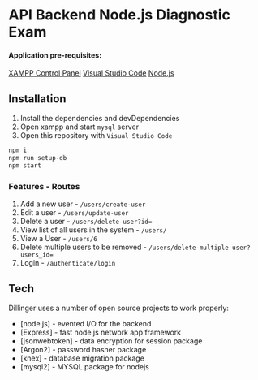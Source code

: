 # API Backend Node.js Diagnostic Exam


#### Application pre-requisites:
[XAMPP Control Panel](https://www.apachefriends.org/download.html)
[Visual Studio Code](https://code.visualstudio.com/)
[Node.js](https://nodejs.org/en/download/)

## Installation
1. Install the dependencies and devDependencies
2. Open xampp and start `mysql` server
3. Open this repository with `Visual Studio Code`
```sh
npm i
npm run setup-db
npm start
```

### Features - Routes
1. Add a new user - `/users/create-user`
2. Edit a user - `/users/update-user`
3. Delete a user - `/users/delete-user?id=`
4. View list of all users in the system - `/users/`
5. View a User - `/users/6`
5. Delete multiple users to be removed - `/users/delete-multiple-user?users_id=`
6. Login - `/authenticate/login`


## Tech

Dillinger uses a number of open source projects to work properly:

- [node.js] - evented I/O for the backend
- [Express] - fast node.js network app framework
- [jsonwebtoken] - data encryption for session package
- [Argon2] - password hasher package
- [knex] - database migration package
- [mysql2] - MYSQL package for nodejs






